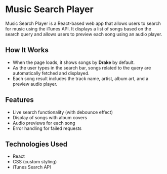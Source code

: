 # Music Search Player 

Music Search Player is a React-based web app that allows users to search for music using the iTunes API. It displays a list of songs based on the search query and allows users to preview each song using an audio player.

##  How It Works

- When the page loads, it shows songs by **Drake** by default.
- As the user types in the search bar, songs related to the query are automatically fetched and displayed.
- Each song result includes the track name, artist, album art, and a preview audio player.

##  Features

- Live search functionality (with debounce effect)
- Display of songs with album covers
- Audio previews for each song
- Error handling for failed requests

##  Technologies Used

- React
- CSS (custom styling)
- iTunes Search API

